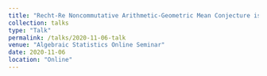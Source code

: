 ```yaml
---
title: "Recht-Re Noncommutative Arithmetic-Geometric Mean Conjecture is False."
collection: talks
type: "Talk"
permalink: /talks/2020-11-06-talk
venue: "Algebraic Statistics Online Seminar"
date: 2020-11-06
location: "Online"
---
```


